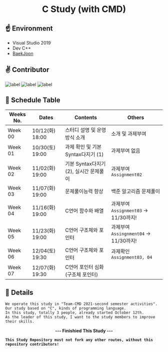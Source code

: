<div>
  <h1 align="center"><b>C Study (with CMD)</b></h1>
</div>

## ☝️ Environment
- Visual Studio 2019
- Dev C++
- [BaekJoon](https://www.acmicpc.net/)  

## ✌️ Contributor
![label](https://img.shields.io/badge/Team.CMD-ByunJihun-8286ff?style=flat-square&labelColor=000000)
![label](https://img.shields.io/badge/Team.CMD-JeongYunjeong-ffd86e?style=flat-square&labelColor=000000)
![label](https://img.shields.io/badge/Team.CMD-ChoiJaehoon-9f45ff?style=flat-square&labelColor=000000)

## 🤟 Schedule Table
|**Weeks No.**|**Dates**|**Contents**|**Others**|
|---------|---------|------------|----------|
|Week 00|10/12(화) 18:00 |스터디 설명 및 운영방식 소개| 소개 및 과제부여 |
|Week 01|10/30(토) 19:00 |과제 확인 및 기본 Syntax다지기 (1)| 과제부여 없음 |
|Week 02|11/02(화) 19:00 |기본 Syntax다지기 (2), 실시간 문제풀이 | 과제부여 `Assignment02` |
|Week 03|11/07(화) 19:00 |문제풀이능력 향상|백준 알고리즘 문제풀이 |
|Week 04|11/16(화) 19:00 |C언어 함수와 배열|과제부여 `Assignment03` -> 11/30까지!|
|Week 05|11/23(화) 19:00 |C언어 구조체와 포인터|과제부여 `Assingnment04` -> 11/30까지!|
|Week 06|12/04(토) 19:30 |C언어 구조체와 포인터|과제확인 `Assignment03, 04`|
|Week 07|12/07(화) 19:30 |C언어 포인터 심화(구조체 포인터)||

## 🖖 Details
    We operate this study in "Team-CMD 2021-second semester activities".  
    Our study based on "C", kinds of programming language.  
    In this study, totally 3 people, already started October 12th.  
    As the leader of this study, I want to the study members to improve their skills.
 

<p align="center"><b>--- Finishied This Study ---</b></p>

  **`This Study Repository must not fork any other routes, without this repository contributors!`**
